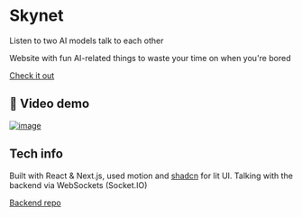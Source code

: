 # Skynet

Listen to two AI models talk to each other

Website with fun AI-related things to waste your time on when you're bored

[Check it out](https://skynet.sorry.run)

## 🎥 Video demo

[![image](https://github.com/user-attachments/assets/48d36932-c059-41f9-8706-b6637572166b)](https://youtu.be/Mz_zE7ewTjo)

## Tech info

Built with React & Next.js, used motion and [shadcn](https://ui.shadcn.com/) for lit UI. Talking with the backend via WebSockets (Socket.IO)

[Backend repo](https://github.com/one-with-violets-in-her-lap/skynet-backend)
